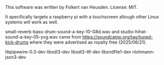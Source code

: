 This software was written by Folkert van Heusden. License: MIT.

It specifically targets a raspberry pi with a touchscreen altough other Linux systems will work as well.

small-reverb-bass-drum-sound-a-key-10-G8d.wav and studio-hihat-sound-a-key-05-yvg.wav came from https://soundcamp.org/tag/tuned-kick-drums where they were advertised as royalty free (2025/06/21).


libpipewire-0.3-dev
libsdl3-dev
libsdl3-ttf-dev
libsndfile1-dev
nlohmann-json3-dev

